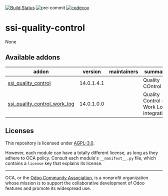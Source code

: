 [![Build Status](https://travis-ci.com/open-synergy/ssi-quality-control.svg?branch=14.0)](https://travis-ci.com/open-synergy/ssi-quality-control)
![pre-commit](https://github.com/open-synergy/ssi-quality-control/actions/workflows/pre-commit.yml/badge.svg)
[![codecov](https://codecov.io/gh/open-synergy/ssi-quality-control/branch/14.0/graph/badge.svg)](https://codecov.io/gh/open-synergy/ssi-quality-control)

<!-- /!\ do not modify above this line -->

# ssi-quality-control

None

<!-- /!\ do not modify below this line -->

<!-- prettier-ignore-start -->

[//]: # (addons)

Available addons
----------------
addon | version | maintainers | summary
--- | --- | --- | ---
[ssi_quality_control](ssi_quality_control/) | 14.0.1.4.1 |  | Quality COntrol
[ssi_quality_control_work_log](ssi_quality_control_work_log/) | 14.0.1.0.0 |  | Quality Control + Work Log Integration

[//]: # (end addons)

<!-- prettier-ignore-end -->

## Licenses

This repository is licensed under [AGPL-3.0](LICENSE).

However, each module can have a totally different license, as long as they adhere to OCA
policy. Consult each module's `__manifest__.py` file, which contains a `license` key
that explains its license.

----

OCA, or the [Odoo Community Association](http://odoo-community.org/), is a nonprofit
organization whose mission is to support the collaborative development of Odoo features
and promote its widespread use.
